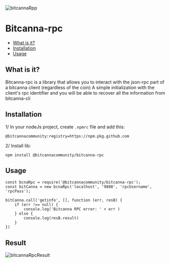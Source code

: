 ![bitcannaRpp](https://i.imgur.com/wW9bgsF.png)
 
 
# Bitcanna-rpc

*   [What is it?](#what-is-it "What is it?")
*   [Installation](#installation "Installation")
*   [Usage](#usage "Usage")


## What is it? 
Bitcanna-rpc is a library that allows you to interact with the json-rpc part of a bitcanna client (regardless of the coin)
A simple initialization with the client's rpc identifier and you will be able to recover all the information from bitcanna-cli

## Installation 

1/ In your nodeJs project, create `.npmrc` file and add this:  
	
`@bitcannacommunity:registry=https://npm.pkg.github.com`

2/ Install lib:  

`npm install @bitcannacommunity/bitcanna-rpc`

## Usage  

    const bcnaRpc = require('@bitcannacommunity/bitcanna-rpc');
    const bitCanna = new bcnaRpc('localhost', '9888', 'rpcUsername', 'rpcPass');
    
    bitCanna.call('getinfo', [], function (err, resB) {
    	if (err !== null) {
    		console.log('Bitcanna RPC error: ' + err )
    	} else {
    		console.log(resB.result)		
    	}
    })

## Result 

![bitcannaRpcResult](https://i.imgur.com/HUimSYa.png)
